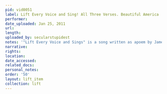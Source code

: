 ```yaml
---
pid: vid0051
label: Lift Every Voice and Sing! All Three Verses. Beautiful America
performer: 
date_uploaded: Jan 25, 2011
url: 
length: 
uploaded_by: secularstupidest
notes: '"Lift Every Voice and Sings" is a song written as apoem by James Weldon Johnson. '
narrative: 
rights: 
location: 
date_accessed: 
related_docs: 
personal_notes: 
order: '50'
layout: lift_item
collection: lift
---
```

